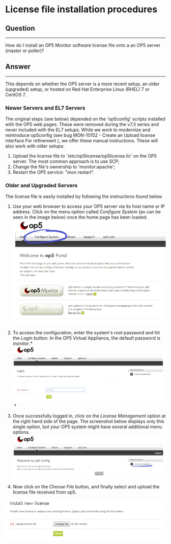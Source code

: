# License file installation procedures

## Question

* * * * *

How do I install an OP5 Monitor software license file onto a an OP5 server (master or poller)?

## Answer

* * * * *

This depends on whether the OP5 server is a more recent setup, an older (upgraded) setup, or hosted on Red Hat Enterprise Linux (RHEL) 7 or CentOS 7.

### Newer Servers and EL7 Servers

The original steps (see below) depended on the 'op5config' scripts installed with the OP5 web pages. These were removed during the v7.3 series and never included with the EL7 setups. While we work to modernize and reintroduce op5config (see bug MON-10152 - Create an Upload license interface For refinement ), we offer these manual instructions. These will also work with older setups:

1. Upload the license file to '/etc/op5license/op5license.lic' on the OP5 server. The most common approach is to use SCP;
2. Change the file's ownership to 'monitor:apache';
3. Restart the OP5 service: "mon restart".

### Older and Upgraded Servers

The license file is easily installed by following the instructions found below.

1. Use your web browser to access your OP5 server via its host name or IP address. Click on the menu option called *Configure System* (as can be seen in the image below) once the home page has been loaded.
    ![](attachments/9929498/10191192.png)

2. To access the configuration, enter the system's root password and hit the *Login* button. In the OP5 Virtual Appliance, the default password is *monitor*.*
    ![](attachments/9929498/10191193.png)
     *
3. Once successfully logged in, click on the *License Management* option at the right hand side of the page. The screenshot below displays only this single option, but your OP5 system might have several additional menu options.
    ![](attachments/9929498/10191194.png)

4. Now click on the *Choose File* button, and finally select and upload the license file received from op5.

![](attachments/9929498/10191195.png)
